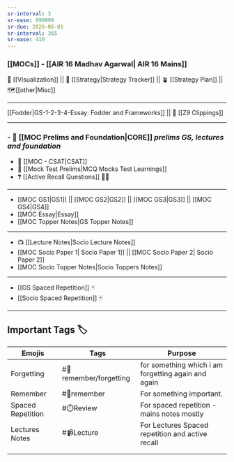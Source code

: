 ```yaml
---
sr-interval: 3
sr-ease: 999999
sr-due: 2026-06-01
sr-interval: 365
sr-ease: 410
---
```


### [[MOCs]] - [[AIR 16 Madhav Agarwal| AIR 16 Mains]]
🍉 [[Visualization]] || 🎯 [[Strategy|Strategy Tracker]] || 🪴 [[Strategy Plan]] || 🗺️[[other|Misc]] 

---
 
[[Fodder|GS-1-2-3-4-Essay: Fodder and Frameworks]] || 📜 [[Z9 Clippings]] 

---

### - 🏢 [[MOC Prelims and Foundation|CORE]] *prelims GS, lectures and foundation*
 - 🔢 [[MOC - CSAT|CSAT]]
 - 🧠 [[Mock Test Prelims|MCQ Mocks Test Learnings]] 
 - ❓ [[Active Recall Questions]] 🤔🤔

---
- [[MOC GS1|GS1]] || [[MOC GS2|GS2]] || [[MOC GS3|GS3]] || [[MOC GS4|GS4]]
- [[MOC Essay|Essay]]
- [[MOC Topper Notes|GS Topper Notes]]
---
-  📺 [[Lecture Notes|Socio Lecture Notes]]
- [[MOC Socio Paper 1| Socio Paper 1]] ||  [[MOC Socio Paper 2| Socio Paper 2]]
- [[MOC Socio Topper Notes|Socio Toppers Notes]]
---
-  [[GS Spaced Repetition]] 🃏
- [[Socio Spaced Repetition]] 🃏
---

## Important Tags 🏷️

| Emojis            | Tags                       | Purpose                                             |
| ----------------- | -------------------------- | --------------------------------------------------- |
| Forgetting        | #📍remember/forgetting     | for something which i am forgetting again and again |
| Remember          | #📍remember                | For something important.                            |
| Spaced Repetition | #⏱️Review                  | For spaced repetition - mains notes mostly          |
| Lectures Notes    | #📹Lecture                 | For Lectures Spaced repetition and active recall    |
|                   |                            |                                                     |
|                   |                            |                                                     |

